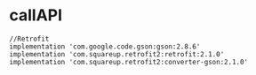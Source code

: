 # callAPI
    //Retrofit
    implementation 'com.google.code.gson:gson:2.8.6'
    implementation 'com.squareup.retrofit2:retrofit:2.1.0'
    implementation 'com.squareup.retrofit2:converter-gson:2.1.0'
